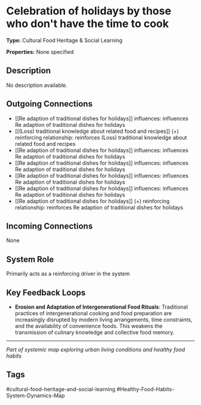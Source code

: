 # Celebration of holidays by those who don't have the time to cook

**Type:** Cultural Food Heritage & Social Learning

**Properties:** None specified

## Description
No description available.

## Outgoing Connections
- [[Re adaption of traditional dishes for holidays]] influences: influences Re adaption of traditional dishes for holidays
- [[(Loss) traditional knowledge about related food and recipes]] (+) reinforcing relationship: reinforces (Loss) traditional knowledge about related food and recipes
- [[Re adaption of traditional dishes for holidays]] influences: influences Re adaption of traditional dishes for holidays
- [[Re adaption of traditional dishes for holidays]] influences: influences Re adaption of traditional dishes for holidays
- [[Re adaption of traditional dishes for holidays]] influences: influences Re adaption of traditional dishes for holidays
- [[Re adaption of traditional dishes for holidays]] influences: influences Re adaption of traditional dishes for holidays
- [[Re adaption of traditional dishes for holidays]] (+) reinforcing relationship: reinforces Re adaption of traditional dishes for holidays

## Incoming Connections
None

## System Role
Primarily acts as a reinforcing driver in the system

## Key Feedback Loops
- **Erosion and Adaptation of Intergenerational Food Rituals**: Traditional practices of intergenerational cooking and food preparation are increasingly disrupted by modern living arrangements, time constraints, and the availability of convenience foods. This weakens the transmission of culinary knowledge and collective food memory.

---
*Part of systemic map exploring urban living conditions and healthy food habits*

## Tags
#cultural-food-heritage-and-social-learning #Healthy-Food-Habits-System-Dynamics-Map
